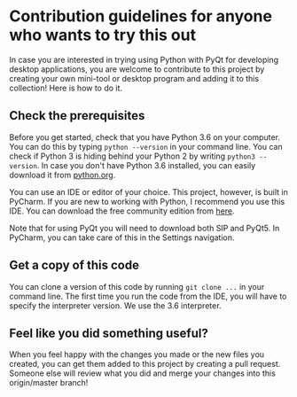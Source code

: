 # Contribution guidelines for anyone who wants to try this out
In case you are interested in trying using Python with PyQt for developing desktop applications, you are welcome to contribute to this project by creating your own mini-tool or desktop program and adding it to this collection! Here is how to do it.

## Check the prerequisites
Before you get started, check that you have Python 3.6 on your computer. You can do this by typing ```python --version``` in your command line. You can check if Python 3 is hiding behind your Python 2 by writing ```python3 --version```. In case you don't have Python 3.6 installed, you can easily download it from [python.org](https://www.python.org/). 

You can use an IDE or editor of your choice. This project, however, is built in PyCharm. If you are new to working with Python, I recommend you use this IDE. You can download the free community edition from [here](https://www.jetbrains.com/pycharm/).

Note that for using PyQt you will need to download both SIP and PyQt5. In PyCharm, you can take care of this in the Settings navigation.

## Get a copy of this code
You can clone a version of this code by running ```git clone ...``` in your command line. The first time you run the code from the IDE, you will have to specify the interpreter version. We use the 3.6 interpreter. 

## Feel like you did something useful?
When you feel happy with the changes you made or the new files you created, you can get them added to this project by creating a pull request. Someone else will review what you did and merge your changes into this origin/master branch! 
